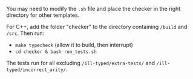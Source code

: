 You may need to modify the `.sh` file and place the checker in the right directory for other templates.

For C++, add the folder "checker" to the directory containing `/build` and `/src`.
Then run:

- `make typecheck` (allow it to build, then interrupt)
- `cd checker & bash run_tests.sh` 

The tests run for all excluding `/ill-typed/extra-tests/` and `/ill-typed/incorrect_arity/`.
